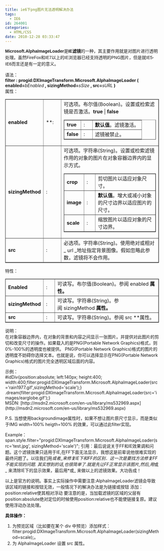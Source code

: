 ```yaml
---
title: ie6下png图片无法透明解决办法
tags:
  - IE6
id: 264001
categories:
  - HTML/CSS
date: 2010-12-28 03:33:47
---
```


<span style="font-family: verdana, sans-serif; font-size: 14px; line-height: 21px; ">**Microsoft.AlphaImageLoader**是**IE滤镜**的一种，其主要作用就是对图片进行透明处理。虽然FireFox和IE7以上的IE浏览器已经支持透明的PNG图片，但是就IE5-IE6而言还是有一定的意义。

</span><div class="cssColumnTitle">语法：</div><div>**filter : progid:DXImageTransform.Microsoft.AlphaImageLoader ( enabled=**_bEnabled_**&nbsp;, sizingMethod=**_sSize_**&nbsp;, src=**_sURL_**&nbsp;)**</div><div class="cssColumnTitle">属性：</div><table border="1" cellpadding="1" cellspacing="1"><tbody><tr><td nowrap="nowrap">**enabled**</td><td nowrap="nowrap">**:　**</td><td>可选项。布尔值(Boolean)。设置或检索滤镜是否激活。<span class="cssDefault">**true**</span>&nbsp;|&nbsp;**false**<table border="1" cellpadding="1" cellspacing="1"><tbody><tr><td nowrap="nowrap">**true**</td><td nowrap="nowrap">**:　**</td><td>**默认值**。滤镜激活。</td></tr><tr><td nowrap="nowrap">**false**</td><td nowrap="nowrap">**:　**</td><td>滤镜被禁止。</td></tr></tbody></table></td></tr><tr><td nowrap="nowrap">**sizingMethod**</td><td nowrap="nowrap">**:　**</td><td>可选项。字符串(String)。设置或检索滤镜作用的对象的图片在对象容器边界内的显示方式。<table border="1" cellpadding="1" cellspacing="1"><tbody><tr><td nowrap="nowrap">**crop**</td><td nowrap="nowrap">**:　**</td><td>剪切图片以适应对象尺寸。</td></tr><tr><td nowrap="nowrap">**image**</td><td nowrap="nowrap">**:　**</td><td>**默认值**。增大或减小对象的尺寸边界以适应图片的尺寸。</td></tr><tr><td nowrap="nowrap">**scale**</td><td nowrap="nowrap">**:　**</td><td>缩放图片以适应对象的尺寸边界。</td></tr></tbody></table></td></tr><tr><td nowrap="nowrap">**src**</td><td nowrap="nowrap">**:　**</td><td>必选项。字符串(String)。使用绝对或相对_&nbsp;url&nbsp;_地址指定背景图像。假如忽略此参数，滤镜将不会作用。</td></tr></tbody></table><div class="cssColumnTitle">特性：</div><table border="1" cellpadding="1" cellspacing="1"><tbody><tr><td nowrap="nowrap">**Enabled**</td><td nowrap="nowrap">**:　**</td><td>可读写。布尔值(Boolean)。参阅**&nbsp;enabled&nbsp;**属性。</td></tr><tr><td nowrap="nowrap">**sizingMethod**</td><td nowrap="nowrap">**:　**</td><td>可读写。字符串(String)。参阅**&nbsp;sizingMethod&nbsp;**属性。</td></tr><tr><td nowrap="nowrap">**src**</td><td nowrap="nowrap">**:　**</td><td>可读写。字符串(String)。参阅**&nbsp;src&nbsp;**属性。</td></tr></tbody></table><div class="cssColumnTitle">说明：</div><div>在对象容器边界内，在对象的背景和内容之间显示一张图片。并提供对此图片的剪切和改变尺寸的操作。如果载入的是PNG(Portable Network Graphics)格式，则0%-100%的透明度也被提供。
PNG(Portable Network Graphics)格式的图片的透明度不妨碍你选择文本。也就是说，你可以选择显示在PNG(Portable Network Graphics)格式的图片完全透明区域后面的内容。
</div><div class="cssColumnTitle">示例：</div><div id="idSimpleCode">#idDiv{position:absolute; left:140px; height:400; width:400;filter:progid:DXImageTransform.Microsoft.AlphaImageLoader(src='rain1977.gif',sizingMethod='scale');}
.dream{filter:progid:DXImageTransform.Microsoft.AlphaImageLoader(src='images/earglobe.gif');}</div><div class="cssColumnTitle">MSDN:&nbsp;[http://msdn2.microsoft.com/en-us/library/ms532969.aspx](http://msdn2.microsoft.com/en-us/library/ms532969.aspx)</div>

P.S. 当想使用backgroundimage属性时，如果不想让图片原尺寸显示，而是类似于IMG width=100% heigth=100% 的效果，可以通过此filter实现。

Example：
span.style.filter="progid:DXImageTransform.Microsoft.AlphaImageLoader(src='test.jpg', sizingMethod='scale')";
引用：最后说说关于FF和IE效果调和问题。这个滤镜效果只适用于IE,在FF下面无法显示，我想这是前辈说他很难实现的最终问题了。以往我们用*或者_来修复IE下和FF的区别．这一次是要找方法修复FF不能实现的问题.
其实想到的话,也很简单了.就是先让FF正常显示该图片,然后,用*或_ 来清除IE下的显示效果，最后用*或_ 来做以上的滤镜效果。大功告成！

以上是官方的说明。事实上实际操作中需要注意:AlphaImageLoader滤镜会导致该区域的链接和按钮无效，一般情况下的解决办法是为链接或按钮 添加：position:relative使其相对浮动 要注意的是，当加载滤镜的区域的父层有position:absolute绝对定位的时候使用position:relative也不能使链接复原。建议 使用浮动办法处理。

**具体操作：**

1.  为预览区域（比如要在某个&nbsp;div 中预览）添加样式：filter:progid:DXImageTransform.Microsoft.AlphaImageLoader(sizingMethod=scale);。
2.  为 AlphaImageLoader 设置 src 属性。